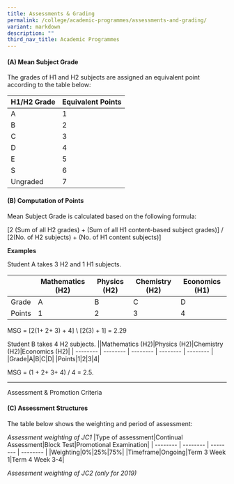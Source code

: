 ```yaml
---
title: Assessments & Grading
permalink: /college/academic-programmes/assessments-and-grading/
variant: markdown
description: ""
third_nav_title: Academic Programmes
---
```



#### **(A) Mean Subject Grade**

The grades of H1 and H2 subjects are assigned an equivalent point according to the table below:


|H1/H2 Grade|Equivalent Points|
| -------- | -------- |
|A|1|
|B|2|
|C|3|
|D|4|
|E|5|
|S|6|
|Ungraded|7|

#### **(B) Computation of Points**

Mean Subject Grade is calculated based on the following formula:

[2 (Sum of all H2 grades) + (Sum of all H1 content-based subject grades)]  / [2(No. of H2 subjects) + (No. of H1 content subjects)]

**Examples**

Student A takes 3 H2 and 1 H1 subjects.


||Mathematics (H2)|Physics (H2)|Chemistry (H2)|Economics (H1)| 
| -------- | -------- | -------- | -------- | -------- |
|Grade|A|B|C|D|
|Points|1|2|3|4|

MSG = [2(1+ 2+ 3) + 4] \ [2(3) + 1] = 2.29  

Student B takes 4 H2 subjects.
||Mathematics (H2)|Physics (H2)|Chemistry (H2)|Economics (H2)| 
| -------- | -------- | -------- | -------- | -------- |
|Grade|A|B|C|D|
|Points|1|2|3|4|

MSG = (1 + 2+ 3+ 4) / 4 = 2.5.

---

Assessment & Promotion Criteria

#### **(C) Assessment Structures**

The table below shows the weighting and period of assessment:

_Assessment weighting of JC1_
|Type of assessment|Continual Assessment|Block Test|Promotional Examination|
| -------- | -------- | -------- | -------- |
|Weighting|0%|25%|75%|
|Timeframe|Ongoing|Term 3 Week 1|Term 4 Week 3-4|

_Assessment weighting of JC2 (only for 2019)_


